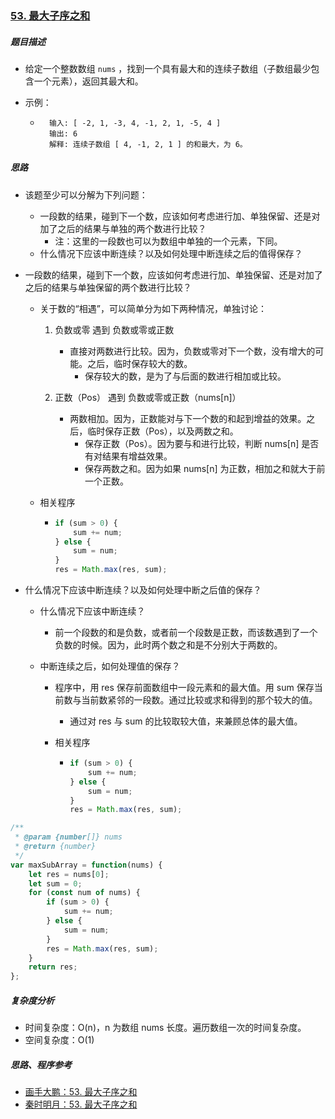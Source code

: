 ### [53. 最大子序之和](https://leetcode-cn.com/problems/maximum-subarray/)

##### 题目描述

* 给定一个整数数组  `nums` ，找到一个具有最大和的连续子数组（子数组最少包含一个元素），返回其最大和。

* 示例：

    * ```example
        输入: [ -2, 1, -3, 4, -1, 2, 1, -5, 4 ]
        输出: 6
        解释: 连续子数组 [ 4, -1, 2, 1 ] 的和最大，为 6。
        ```



##### 思路

* 该题至少可以分解为下列问题：
  * 一段数的结果，碰到下一个数，应该如何考虑进行加、单独保留、还是对加了之后的结果与单独的两个数进行比较？
    * 注：这里的一段数也可以为数组中单独的一个元素，下同。
  * 什么情况下应该中断连续？以及如何处理中断连续之后的值得保存？



* 一段数的结果，碰到下一个数，应该如何考虑进行加、单独保留、还是对加了之后的结果与单独保留的两个数进行比较？

  * 关于数的“相遇”，可以简单分为如下两种情况，单独讨论：

    1. 负数或零  遇到  负数或零或正数
       * 直接对两数进行比较。因为，负数或零对下一个数，没有增大的可能。之后，临时保存较大的数。
         * 保存较大的数，是为了与后面的数进行相加或比较。

    2. 正数（Pos）  遇到  负数或零或正数（nums[n]）
       * 两数相加。因为，正数能对与下一个数的和起到增益的效果。之后，临时保存正数（Pos），以及两数之和。
         * 保存正数（Pos）。因为要与和进行比较，判断 nums[n] 是否有对结果有增益效果。
         * 保存两数之和。因为如果 nums[n] 为正数，相加之和就大于前一个正数。

  * 相关程序

    * ```javascript
      if (sum > 0) {
          sum += num;
      } else {
          sum = num;
      }
      res = Math.max(res, sum);
      ```



* 什么情况下应该中断连续？以及如何处理中断之后值的保存？

  * 什么情况下应该中断连续？
    
    * 前一个段数的和是负数，或者前一个段数是正数，而该数遇到了一个负数的时候。因为，此时两个数之和是不分别大于两数的。
    
  * 中断连续之后，如何处理值的保存？

    * 程序中，用 res 保存前面数组中一段元素和的最大值。用 sum 保存当前数与当前数紧邻的一段数。通过比较或求和得到的那个较大的值。

      * 通过对 res 与 sum 的比较取较大值，来兼顾总体的最大值。

    * 相关程序

      * ```javascript
        if (sum > 0) {
            sum += num;
        } else {
            sum = num;
        }
        res = Math.max(res, sum);
        ```



```javascript
/**
 * @param {number[]} nums
 * @return {number}
 */
var maxSubArray = function(nums) {
    let res = nums[0];
    let sum = 0;
    for (const num of nums) {
        if (sum > 0) {
            sum += num;
        } else {
            sum = num;
        }
        res = Math.max(res, sum);
    }
    return res;
};
```



##### 复杂度分析

* 时间复杂度：O(n)，n 为数组 nums 长度。遍历数组一次的时间复杂度。
* 空间复杂度：O(1)



##### 思路、程序参考

* [画手大鹏：53. 最大子序之和](https://leetcode-cn.com/problems/maximum-subarray/solution/hua-jie-suan-fa-53-zui-da-zi-xu-he-by-guanpengchn/)
* [秦时明月：53. 最大子序之和](https://leetcode-cn.com/problems/maximum-subarray/solution/53-zui-da-zi-xu-he-by-alexer-660/)